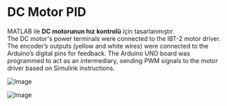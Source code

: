 # DC Motor PID 

MATLAB ile **DC motorunun hız kontrolü** için tasarlanmıştır.  
The DC motor's power terminals were connected to the IBT-2 motor driver. The encoder’s outputs 
(yellow and white wires) were connected to the Arduino’s digital pins for feedback. The Arduino 
UNO board was programmed to act as an intermediary, sending PWM signals to the motor driver 
based on Simulink instructions. 

![Image](https://github.com/user-attachments/assets/77439094-649c-4b8a-82de-b9254d26943f)

![Image](https://github.com/user-attachments/assets/368d7eee-b681-42d5-8eb9-8ad9619a9c56)
